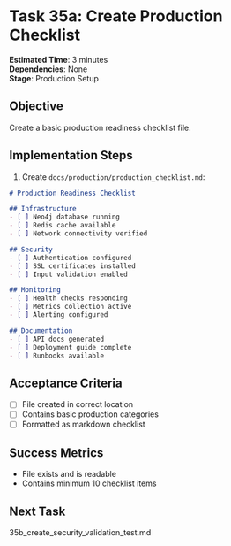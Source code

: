 # Task 35a: Create Production Checklist

**Estimated Time**: 3 minutes  
**Dependencies**: None  
**Stage**: Production Setup  

## Objective
Create a basic production readiness checklist file.

## Implementation Steps

1. Create `docs/production/production_checklist.md`:
```markdown
# Production Readiness Checklist

## Infrastructure
- [ ] Neo4j database running
- [ ] Redis cache available
- [ ] Network connectivity verified

## Security
- [ ] Authentication configured
- [ ] SSL certificates installed
- [ ] Input validation enabled

## Monitoring
- [ ] Health checks responding
- [ ] Metrics collection active
- [ ] Alerting configured

## Documentation
- [ ] API docs generated
- [ ] Deployment guide complete
- [ ] Runbooks available
```

## Acceptance Criteria
- [ ] File created in correct location
- [ ] Contains basic production categories
- [ ] Formatted as markdown checklist

## Success Metrics
- File exists and is readable
- Contains minimum 10 checklist items

## Next Task
35b_create_security_validation_test.md